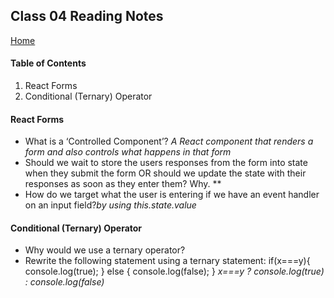 ## Class 04 Reading Notes
[Home](https://tjohnson986.github.io/reading-notes/)

#### Table of Contents
1. React Forms
1. Conditional (Ternary) Operator


#### React Forms
- What is a ‘Controlled Component’? *A React component that renders a form and also controls what happens in that form*
- Should we wait to store the users responses from the form into state when they submit the form OR should we update the state with their responses as soon as they enter them? Why. **
- How do we target what the user is entering if we have an event handler on an input field?*by using this.state.value*


#### Conditional (Ternary) Operator
- Why would we use a ternary operator?
- Rewrite the following statement using a ternary statement:
        if(x===y){
      console.log(true);
        } else {
      console.log(false);
        }
  *x===y ? console.log(true) : console.log(false)*